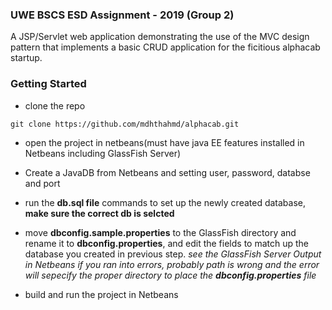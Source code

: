 ### UWE BSCS ESD Assignment - 2019 (Group 2)
A JSP/Servlet web application demonstrating the use of the MVC design pattern that implements a basic CRUD application for the ficitious alphacab startup.

### Getting Started

- clone the repo
```
git clone https://github.com/mdhthahmd/alphacab.git
```

- open the project in netbeans(must have java EE features installed in Netbeans including GlassFish Server)

- Create a JavaDB from Netbeans and setting user, password, databse and port

- run the **db.sql file** commands to set up the newly created database, **make sure the correct db is selcted**

- move **dbconfig.sample.properties** to the GlassFish directory and rename it to **dbconfig.properties**, and edit the fields to match up the database you created in previous step. *see the GlassFish Server Output in Netbeans if you ran into errors, probably path is wrong and the error will sepecify the proper directory to place the **dbconfig.properties** file*
  
- build and run the project in Netbeans
